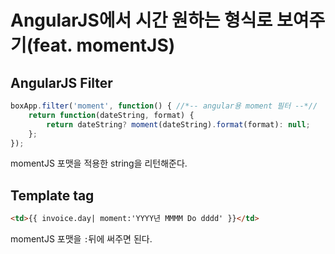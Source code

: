 # AngularJS에서 시간 원하는 형식로 보여주기(feat. momentJS)

## AngularJS Filter
```javascript
boxApp.filter('moment', function() { //*-- angular용 moment 필터 --*//
    return function(dateString, format) {
        return dateString? moment(dateString).format(format): null;
    };
});
```
momentJS 포맷을 적용한 string을 리턴해준다.

## Template tag
```html
<td>{{ invoice.day| moment:'YYYY년 MMMM Do dddd' }}</td>
```
momentJS 포맷을 `:`뒤에 써주면 된다.

